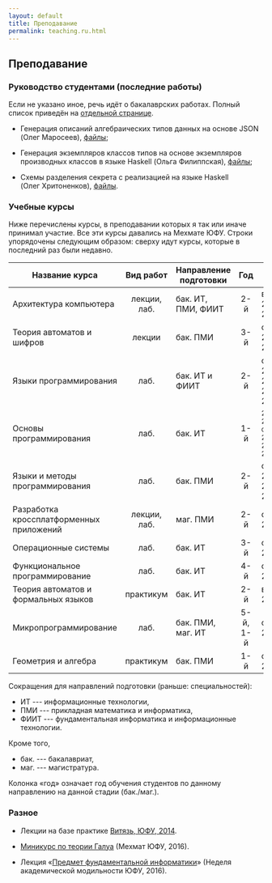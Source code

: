 ```yaml
---
layout: default
title: Преподавание
permalink: teaching.ru.html
---
```

## Преподавание

### Руководство студентами (последние работы)

Если не указано иное, речь идёт о бакалаврских работах. Полный список приведён на [отдельной странице](topics.ru.html).

* Генерация описаний алгебраических типов данных на основе JSON (Олег Маросеев), [файлы](Edu/tutoring/2016/Maroseev/);

* Генерация экземпляров классов типов на основе экземпляров производных классов в языке Haskell (Ольга Филиппская), [файлы](Edu/tutoring/2016/Filippskaya/);

* Схемы разделения секрета с реализацией на языке Haskell (Олег Хритоненков), [файлы](Edu/tutoring/2016/Hritonenkov/).

### Учебные курсы

Ниже перечислены курсы, в преподавании которых я так или иначе принимал участие. Все эти курсы давались на Мехмате ЮФУ. Строки упорядочены следующим образом: сверху идут курсы, которые в последний раз были недавно. 

| Название курса                           | Вид работ     | Направление подготовки | Год          | Время                        |
| ----------------------                   |:-------------:| -------------          |:------------:| -----------------------      |
| Архитектура компьютера                   | лекции, лаб.  | бак. ИТ, ПМИ, ФИИТ     | 2-й          | весна 2013–2016              |
| Теория автоматов и шифров                | лекции        | бак. ПМИ               | 3-й          | осень 2013–2015              |
| Языки программирования                   | лаб.          | бак. ИТ и ФИИТ         | 2-й          | осень 2012–2015, 2010, 2008  |
| Основы программирования                  | лаб.          | бак. ИТ                | 1-й          | <span style="font-size: small">2014—2016, осень 2012, 2010/11, 2008/9</span>|
| Языки и методы программирования          | лаб.          | бак. ПМИ               | 2-й          | осень 2013, 2012, 2010       |
| Разработка кроссплатформенных приложений | лекции, лаб.  | маг. ПМИ               | 2-й          | осень 2013                   |
| Операционные системы                     | лаб.          | бак. ИТ                | 3-й          | осень 2012                   |
| Функциональное программирование          | лаб.          | бак. ИТ                | 4-й          | осень 2011                   |
| Теория автоматов и формальных языков     | практикум     | бак. ИТ                | 2-й          | весна 2010                   |
| Микропрограммирование                    | лаб.          | бак. ПМИ, маг. ИТ      | 5-й, 1-й     | осень 2009                   |
| Геометрия и алгебра                      | практикум     | бак. ПМИ               | 1-й          | осень 2009                   |

Сокращения для направлений подготовки (раньше: специальностей):

* ИТ --- информационные технологии,
* ПМИ --- прикладная математика и информатика,
* ФИИТ --- фундаментальная информатика и информационные технологии.

Кроме того,

* бак. --- бакалавриат,
* маг. --- магистратура.

Колонка «год» означает год обучения студентов по данному направлению на данной стадии (бак./маг.).

### Разное 

* Лекции на базе практике <a href="v.html">Витязь, ЮФУ, 2014</a>.

* [Миникурс по теории Галуа](https://docs.google.com/document/d/1hCrg3VZDxYAHygG_DnrP_--k_qmGMrNFvtKxEOGR790/edit?usp=sharing) (Мехмат ЮФУ, 2016).

* Лекция «[Предмет фундаментальной информатики](Papers/Talks/2016-04-05-on-tcs.pdf)» (Неделя академической модильности ЮФУ, 2016).

